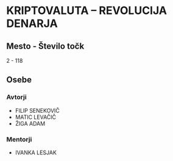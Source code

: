 # KRIPTOVALUTA – REVOLUCIJA DENARJA
## Mesto - Število točk
2 - 118
## Osebe
### Avtorji
 * FILIP SENEKOVIČ
 * MATIC LEVAČIČ
 * ŽIGA ADAM
### Mentorji
 * IVANKA LESJAK